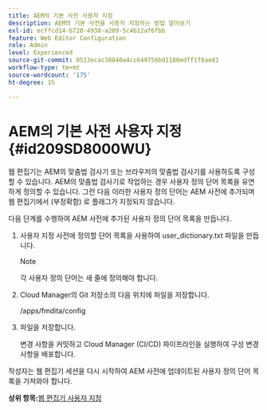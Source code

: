 ```yaml
---
title: AEM의 기본 사전 사용자 지정
description: AEM의 기본 사전을 사용자 지정하는 방법 알아보기
exl-id: ecffcd14-6728-4938-a209-5c4b12af6fbb
feature: Web Editor Configuration
role: Admin
level: Experienced
source-git-commit: 0513ecac38840a4cc649758bd1180edff1f8aed1
workflow-type: tm+mt
source-wordcount: '175'
ht-degree: 1%

---
```


# AEM의 기본 사전 사용자 지정 {#id209SD8000WU}

웹 편집기는 AEM의 맞춤법 검사기 또는 브라우저의 맞춤법 검사기를 사용하도록 구성할 수 있습니다. AEM의 맞춤법 검사기로 작업하는 경우 사용자 정의 단어 목록을 유연하게 정의할 수 있습니다. 그런 다음 이러한 사용자 정의 단어는 AEM 사전에 추가되며 웹 편집기에서 \(부정확함\) 로 플래그가 지정되지 않습니다.

다음 단계를 수행하여 AEM 사전에 추가된 사용자 정의 단어 목록을 만듭니다.

1. 사용자 지정 사전에 정의할 단어 목록을 사용하여 user\_dictionary.txt 파일을 만듭니다.

   >[!NOTE]
   >
   > 각 사용자 정의 단어는 새 줄에 정의해야 합니다.

1. Cloud Manager의 Git 저장소의 다음 위치에 파일을 저장합니다.

   /apps/fmdita/config

1. 파일을 저장합니다.

   변경 사항을 커밋하고 Cloud Manager \(CI/CD\) 파이프라인을 실행하여 구성 변경 사항을 배포합니다.


작성자는 웹 편집기 세션을 다시 시작하여 AEM 사전에 업데이트된 사용자 정의 단어 목록을 가져와야 합니다.

**상위 항목:**[&#x200B;웹 편집기 사용자 지정](conf-web-editor.md)
